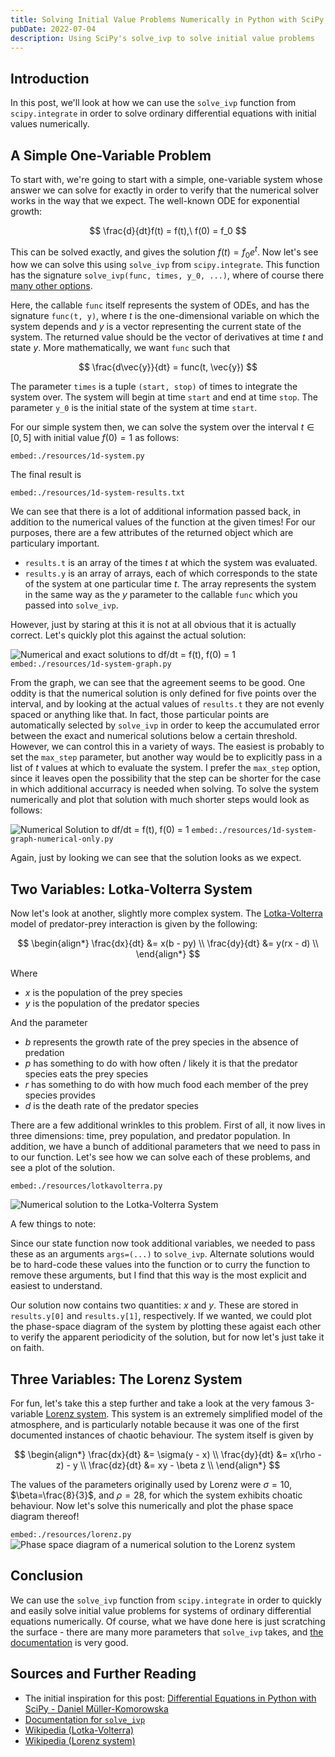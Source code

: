 ```yaml
---
title: Solving Initial Value Problems Numerically in Python with SciPy
pubDate: 2022-07-04
description: Using SciPy's solve_ivp to solve initial value problems
---
```


## Introduction

In this post, we'll look at how we can use the `solve_ivp` function from `scipy.integrate` in order to solve ordinary differential equations with initial values numerically.

## A Simple One-Variable Problem

To start with, we're going to start with a simple, one-variable system whose answer we can solve for exactly in order to verify that the numerical solver works in the way that we expect. The well-known ODE for exponential growth:

$$
\frac{d}{dt}f(t) = f(t),\ f(0) = f_0
$$

This can be solved exactly, and gives the solution $f(t) = f_0 e^t$. Now let's see how we can solve this using `solve_ivp` from `scipy.integrate`. This function has the signature `solve_ivp(func, times, y_0, ...)`, where of course there [many other options](https://docs.scipy.org/doc/scipy/reference/generated/scipy.integrate.solve_ivp.html).

Here, the callable `func` itself represents the system of ODEs, and has the signature `func(t, y)`, where $t$ is the one-dimensional variable on which the system depends and $y$ is a vector representing the current state of the system. The returned value should be the vector of derivatives at time $t$ and state $y$. More mathematically, we want `func` such that

$$
\frac{d\vec{y}}{dt} = func(t, \vec{y})
$$

The parameter `times` is a tuple `(start, stop)` of times to integrate the system over. The system will begin at time `start` and end at time `stop`. The parameter `y_0` is the initial state of the system at time `start`.

For our simple system then, we can solve the system over the interval $t\in [ 0, 5 ]$ with initial value $f(0) = 1$ as follows:

`embed:./resources/1d-system.py`

The final result is

`embed:./resources/1d-system-results.txt`

We can see that there is a lot of additional information passed back, in addition to the numerical values of the function at the given times! For our purposes, there are a few attributes of the returned object which are particulary important.

-   `results.t` is an array of the times $t$ at which the system was evaluated.
-   `results.y` is an array of arrays, each of which corresponds to the state of the system at one particular time $t$. The array represents the system in the same way as the $y$ parameter to the callable `func` which you passed into `solve_ivp`.

However, just by staring at this it is not at all obvious that it is actually correct. Let's quickly plot this against the actual solution:

![Numerical and exact solutions to df/dt = f(t), f(0) = 1](./resources/1dsystem.png)
`embed:./resources/1d-system-graph.py`

From the graph, we can see that the agreement seems to be good. One oddity is that the numerical solution is only defined for five points over the interval, and by looking at the actual values of `results.t` they are not evenly spaced or anything like that. In fact, those particular points are automatically selected by `solve_ivp` in order to keep the accumulated error between the exact and numerical solutions below a certain threshold. However, we can control this in a variety of ways. The easiest is probably to set the `max_step` parameter, but another way would be to explicitly pass in a list of $t$ values at which to evaluate the system. I prefer the `max_step` option, since it leaves open the possibility that the step can be shorter for the case in which additional accurracy is needed when solving. To solve the system numerically and plot that solution with much shorter steps would look as follows:

![Numerical Solution to df/dt = f(t), f(0) = 1](./resources/1dsystem-numerical.png)
`embed:./resources/1d-system-graph-numerical-only.py`

Again, just by looking we can see that the solution looks as we expect.

## Two Variables: Lotka-Volterra System

Now let's look at another, slightly more complex system. The [Lotka-Volterra](https://en.wikipedia.org/wiki/Competitive_Lotka%E2%80%93Volterra_equations) model of predator-prey interaction is given by the following:

$$
\begin{align*}
\frac{dx}{dt} &= x(b - py) \\
\frac{dy}{dt} &= y(rx - d) \\
\end{align*}
$$

Where

-   $x$ is the population of the prey species
-   $y$ is the population of the predator species

And the parameter

-   $b$ represents the growth rate of the prey species in the absence of predation
-   $p$ has something to do with how often / likely it is that the predator species eats the prey species
-   $r$ has something to do with how much food each member of the prey species provides
-   $d$ is the death rate of the predator species

There are a few additional wrinkles to this problem. First of all, it now lives in three dimensions: time, prey population, and predator population. In addition, we have a bunch of additional parameters that we need to pass in to our function. Let's see how we can solve each of these problems, and see a plot of the solution.

`embed:./resources/lotkavolterra.py`

![Numerical solution to the Lotka-Volterra System](./resources/lotkavolterra.png)

A few things to note:

Since our state function now took additional variables, we needed to pass these as an arguments `args=(...)` to `solve_ivp`. Alternate solutions would be to hard-code these values into the function or to curry the function to remove these arguments, but I find that this way is the most explicit and easiest to understand.

Our solution now contains two quantities: $x$ and $y$. These are stored in `results.y[0]` and `results.y[1]`, respectively. If we wanted, we could plot the phase-space diagram of the system by plotting these agaist each other to verify the apparent periodicity of the solution, but for now let's just take it on faith.

## Three Variables: The Lorenz System

For fun, let's take this a step further and take a look at the very famous 3-variable [Lorenz system](https://en.wikipedia.org/wiki/Lorenz_system). This system is an extremely simplified model of the atmosphere, and is particularly notable because it was one of the first documented instances of chaotic behaviour. The system itself is given by

$$
\begin{align*}
\frac{dx}{dt} &= \sigma(y - x) \\
\frac{dy}{dt} &= x(\rho - z) - y \\
\frac{dz}{dt} &= xy - \beta z \\
\end{align*}
$$

The values of the parameters originally used by Lorenz were $\sigma=10$, $\beta=\frac{8}{3}$, and $\rho = 28$, for which the system exhibits choatic behaviour. Now let's solve this numerically and plot the phase space diagram thereof!

`embed:./resources/lorenz.py`
![Phase space diagram of a numerical solution to the Lorenz system](./resources/lorenz.png)

## Conclusion

We can use the `solve_ivp` function from `scipy.integrate` in order to quickly and easily solve initial value problems for systems of ordinary differential equations numerically. Of course, what we have done here is just scratching the surface - there are many more parameters that `solve_ivp` takes, and [the documentation](https://docs.scipy.org/doc/scipy/reference/generated/scipy.integrate.solve_ivp.html) is very good.

## Sources and Further Reading

-   The initial inspiration for this post: [Differential Equations in Python with SciPy - Daniel Müller-Komorowska](https://danielmuellerkomorowska.com/2021/02/11/differential-equations-in-python-with-scipy/)
-   [Documentation for `solve_ivp`](https://docs.scipy.org/doc/scipy/reference/generated/scipy.integrate.solve_ivp.html)
-   [ Wikipedia (Lotka-Volterra) ](https://en.wikipedia.org/wiki/Competitive_Lotka%E2%80%93Volterra_equations)
-   [ Wikipedia (Lorenz system) ](https://en.wikipedia.org/wiki/Lorenz_system)
